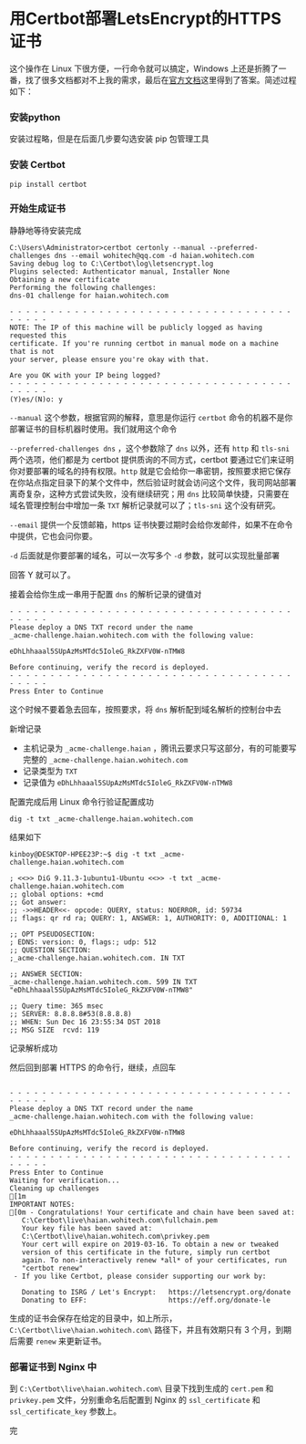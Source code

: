 # 用Certbot部署LetsEncrypt的HTTPS证书

这个操作在 Linux 下很方便，一行命令就可以搞定，Windows 上还是折腾了一番，找了很多文档都对不上我的需求，最后在[官方文档](https://certbot.eff.org/docs/using.html#manual)这里得到了答案。简述过程如下：

### 安装python

安装过程略，但是在后面几步要勾选安装 pip 包管理工具

### 安装 Certbot

```shell
pip install certbot
```

### 开始生成证书

 静静地等待安装完成

```shell
C:\Users\Administrator>certbot certonly --manual --preferred-challenges dns --email wohitech@qq.com -d haian.wohitech.com
Saving debug log to C:\Certbot\log\letsencrypt.log
Plugins selected: Authenticator manual, Installer None
Obtaining a new certificate
Performing the following challenges:
dns-01 challenge for haian.wohitech.com

- - - - - - - - - - - - - - - - - - - - - - - - - - - - - - - - - - - - - - - -
NOTE: The IP of this machine will be publicly logged as having requested this
certificate. If you're running certbot in manual mode on a machine that is not
your server, please ensure you're okay with that.

Are you OK with your IP being logged?
- - - - - - - - - - - - - - - - - - - - - - - - - - - - - - - - - - - - - - - -
(Y)es/(N)o: y
```

`--manual` 这个参数，根据官网的解释，意思是你运行 `certbot` 命令的机器不是你部署证书的目标机器时使用。我们就用这个命令

`--preferred-challenges dns` ，这个参数除了 `dns` 以外，还有 `http` 和 `tls-sni` 两个选项，他们都是为 certbot 提供质询的不同方式，certbot 要通过它们来证明你对要部署的域名的持有权限。`http` 就是它会给你一串密钥，按照要求把它保存在你站点指定目录下的某个文件中，然后验证时就会访问这个文件，我司网站部署离奇复杂，这种方式尝试失败，没有继续研究；用 `dns` 比较简单快捷，只需要在域名管理控制台中增加一条 `TXT` 解析记录就可以了；`tls-sni` 这个没有研究。

`--email` 提供一个反馈邮箱，https 证书快要过期时会给你发邮件，如果不在命令中提供，它也会问你要。

`-d` 后面就是你要部署的域名，可以一次写多个 `-d` 参数，就可以实现批量部署

回答 Y 就可以了。

接着会给你生成一串用于配置 `dns` 的解析记录的键值对

```shell
- - - - - - - - - - - - - - - - - - - - - - - - - - - - - - - - - - - - - - - -
Please deploy a DNS TXT record under the name
_acme-challenge.haian.wohitech.com with the following value:

eDhLhhaaal5SUpAzMsMTdc5IoleG_RkZXFV0W-nTMW8

Before continuing, verify the record is deployed.
- - - - - - - - - - - - - - - - - - - - - - - - - - - - - - - - - - - - - - - -
Press Enter to Continue
```

这个时候不要着急去回车，按照要求，将 `dns` 解析配到域名解析的控制台中去

新增记录

- 主机记录为 `_acme-challenge.haian` ，腾讯云要求只写这部分，有的可能要写完整的 `_acme-challenge.haian.wohitech.com` 
- 记录类型为 `TXT` 
- 记录值为 `eDhLhhaaal5SUpAzMsMTdc5IoleG_RkZXFV0W-nTMW8`

配置完成后用 Linux 命令行验证配置成功

```shell
dig -t txt _acme-challenge.haian.wohitech.com
```

结果如下

```shell
kinboy@DESKTOP-HPEE23P:~$ dig -t txt _acme-challenge.haian.wohitech.com

; <<>> DiG 9.11.3-1ubuntu1-Ubuntu <<>> -t txt _acme-challenge.haian.wohitech.com
;; global options: +cmd
;; Got answer:
;; ->>HEADER<<- opcode: QUERY, status: NOERROR, id: 59734
;; flags: qr rd ra; QUERY: 1, ANSWER: 1, AUTHORITY: 0, ADDITIONAL: 1

;; OPT PSEUDOSECTION:
; EDNS: version: 0, flags:; udp: 512
;; QUESTION SECTION:
;_acme-challenge.haian.wohitech.com. IN TXT

;; ANSWER SECTION:
_acme-challenge.haian.wohitech.com. 599 IN TXT  "eDhLhhaaal5SUpAzMsMTdc5IoleG_RkZXFV0W-nTMW8"

;; Query time: 365 msec
;; SERVER: 8.8.8.8#53(8.8.8.8)
;; WHEN: Sun Dec 16 23:55:34 DST 2018
;; MSG SIZE  rcvd: 119
```

记录解析成功

然后回到部署 HTTPS 的命令行，继续，点回车

```shell

- - - - - - - - - - - - - - - - - - - - - - - - - - - - - - - - - - - - - - - -
Please deploy a DNS TXT record under the name
_acme-challenge.haian.wohitech.com with the following value:

eDhLhhaaal5SUpAzMsMTdc5IoleG_RkZXFV0W-nTMW8

Before continuing, verify the record is deployed.
- - - - - - - - - - - - - - - - - - - - - - - - - - - - - - - - - - - - - - - -
Press Enter to Continue
Waiting for verification...
Cleaning up challenges
[1m
IMPORTANT NOTES:
[0m - Congratulations! Your certificate and chain have been saved at:
   C:\Certbot\live\haian.wohitech.com\fullchain.pem
   Your key file has been saved at:
   C:\Certbot\live\haian.wohitech.com\privkey.pem
   Your cert will expire on 2019-03-16. To obtain a new or tweaked
   version of this certificate in the future, simply run certbot
   again. To non-interactively renew *all* of your certificates, run
   "certbot renew"
 - If you like Certbot, please consider supporting our work by:

   Donating to ISRG / Let's Encrypt:   https://letsencrypt.org/donate
   Donating to EFF:                    https://eff.org/donate-le
```

生成的证书会保存在给定的目录中，如上所示，`C:\Certbot\live\haian.wohitech.com\` 路径下，并且有效期只有 3 个月，到期后需要 `renew` 来更新证书。

### 部署证书到 Nginx 中

到 `C:\Certbot\live\haian.wohitech.com\` 目录下找到生成的 `cert.pem` 和 `privkey.pem` 文件，分别重命名后配置到 Nginx 的 `ssl_certificate` 和 `ssl_certificate_key` 参数上。

完